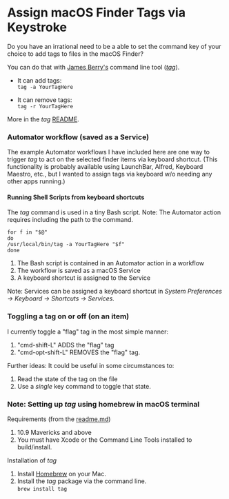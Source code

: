 # Assign macOS Finder Tags via Keystroke  
Do you have an irrational need to be a able to set the command key of your choice to add tags to files in the macOS Finder?

You can do that with [James Berry's](https://github.com/jdberry) command line tool (_[tag](https://github.com/jdberry/tag)_). 

- It can add tags:  
	`tag -a YourTagHere`  

- It can remove tags:  
	`tag -r YourTagHere`

More in the _tag_ [README](https://github.com/jdberry/tag).  

### Automator workflow (saved as a Service)
The example Automator workflows I have included here are one way to trigger _tag_ to act on the selected finder items via keyboard shortcut. (This functionality is probably available using LaunchBar, Alfred, Keyboard Maestro, etc., but I wanted to assign tags via keyboard w/o needing any other apps running.)  


#### Running Shell Scripts from keyboard shortcuts  
The _tag_ command is used in a tiny Bash script. Note: The Automator action requires including the path to the command.

    for f in "$@"  
    do  
    /usr/local/bin/tag -a YourTagHere "$f"  
    done  

1. The Bash script is contained in an Automator action in a workflow  
2. The workflow is saved as a macOS Service  
3. A keyboard shortcut is assigned to the Service  

Note: Services can be assigned a keyboard shortcut in _System Preferences -> Keyboard -> Shortcuts -> Services._  

### Toggling a tag on or off (on an item)  
I currently toggle a "flag" tag in the most simple manner:  
1. "cmd-shift-L" ADDS the "flag" tag  
2. "cmd-opt-shift-L" REMOVES the "flag" tag.  

Further ideas: It could be useful in some circumstances to:
1. Read the state of the tag on the file  
2. Use a _single_ key command to toggle that state.  

### Note: Setting up _tag_ using homebrew in macOS terminal  
Requirements (from the [readme.md](https://github.com/jdberry/tag/blob/master/README.md))  
1. 10.9 Mavericks and above  
2. You must have Xcode or the Command Line Tools installed to build/install.  

Installation of _tag_  
1. Install [Homebrew](https://github.com/Homebrew/brew/) on your Mac.  
2. Install the _tag_ package via the command line.  
`brew install tag`  
